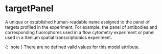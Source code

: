 # targetPanel
A unique or established human-readable name assigned to the panel of targets profiled in the experiment. For example, the panel of antibodies and corresponding fluorophores used in a flow cytometry experiment or panel used in a Xenium spatial transcriptomics experiment.


{: .note }
There are no defined valid values for this model attribute.
